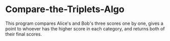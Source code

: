 # Compare-the-Triplets-Algo


This program compares Alice's and Bob's three scores one by one, gives a point to whoever has the higher score in each category, and returns both of their final scores.
